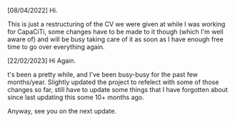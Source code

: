 [08/04/2022]
Hi.

This is just a restructuring of the CV we were given at while I was working for CapaCiTi, some changes have to be made to it though (which I'm well aware of) and will be busy taking care of it as soon as I have enough free time to go over everything again.


[22/02/2023]
Hi Again.

t's been a pretty while, and I've been busy-busy for the past few months/year. Slightly updated the project to refelect with some of those changes so far, still have to update some things that I have forgotten about since last updating this some 10+ months ago.

Anyway, see you on the next update.